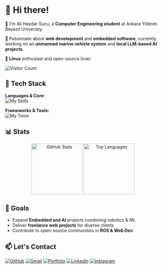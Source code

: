 # 👋 Hi there!

🌱 I'm Ali Haydar Sucu, a **Computer Engineering student** at Ankara Yıldırım Beyazıt University.

🚀 Passionate about **web development** and **embedded software**, currently working on an **unmanned marine vehicle system** and **local LLM-based AI projects**.

🐧 **Linux** enthusiast and open-source lover.

![Visitor Count](https://komarev.com/ghpvc/?username=alihaydarsucu&style=flat-square&color=blue)

## 🚀 Tech Stack

<div >

**Languages & Core:**  
<img alt="My Skills" src="https://skillicons.dev/icons?i=html,css,javascript,python,java,bash&perline=6">

**Frameworks & Tools:**  
<img alt="My Tools" src="https://skillicons.dev/icons?i=docker,git,github,linux,arch,vscode,pycharm,ros&perline=8">

</div>

## 📊 Stats

<div align="center" display="inline">
  <img height="165" src="https://github-readme-stats.vercel.app/api?username=alihaydarsucu&show_icons=true&theme=nightowl&hide_border=true" alt="GitHub Stats" />
  <img height="165" src="https://github-readme-stats.vercel.app/api/top-langs/?username=alihaydarsucu&layout=compact&theme=nightowl&hide_border=true" alt="Top Languages" />
</div>

## 🎯 Goals

- Expand **Embedded and AI** projects combining robotics & ML
- Deliver **freelance web projects** for diverse clients
- Contribute to open-source communities in **ROS & Web Dev**

## 📫 Let's Contact

[![GitHub](https://skillicons.dev/icons?i=github "GitHub Profile")](https://github.com/alihaydarsucu)
[![Gmail](https://skillicons.dev/icons?i=gmail "Send Email")](mailto:alihaydarsucu@gmail.com)
[![Portfolio](https://skillicons.dev/icons?i=htmx "Website")](https://alihaydarsucu.github.io)
[![LinkedIn](https://skillicons.dev/icons?i=linkedin "LinkedIn")](https://linkedin.com/in/alihaydarsucu)
[![Instagram](https://skillicons.dev/icons?i=instagram "Instagram")](https://instagram.com/alihaydarsucu)
